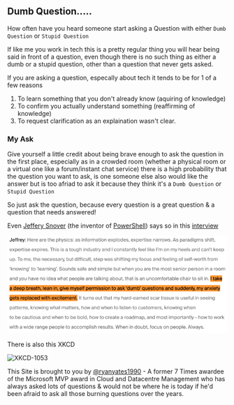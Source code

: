 ## Dumb Question..... 

How often have you heard someone start asking a Question with either `Dumb Question` or `Stupid Question`

If like me you work in tech this is a pretty regular thing you will hear being said in front of a question, 
even though there is no such thing as either a dumb or a stupid question, other than a question that never gets asked.

If you are asking a question, especally about tech it tends to be for 1 of a few reasons

1. To learn something that you don't already know (aquiring of knowledge)
2. To confirm you actually understand something (reaffirming of knowledge)
3. To request clarification as an explaination wasn't clear.

### My Ask

Give yourself a little credit about being brave enough to ask the question in the first place, especially as in a crowded 
room (whether a physical room or a virtual one like a forum/instant chat service) there is a high probability that the question you want to ask, is one someone else also would like the answer but is too afriad to ask 
it because they think it's a `Dumb Question` or `Stupid Question`

So just ask the question, because every question is a great question & a question that needs answered!


Even [Jeffery Snover](https://twitter.com/jsnover/) (the inventor of [PowerShell](https://en.wikipedia.org/wiki/PowerShell)) says so in this [interview](https://evrone.com/jeffrey-snover-interview)

![Permission to ask "dumb" questions](/Snover-DumbQuestion.png)

There is also this XKCD

![XKCD-1053](https://imgs.xkcd.com/comics/ten_thousand.png)


This Site is brought to you by [@ryanyates1990](https://twitter.com/ryanyates1990) - A former 7 Times awardee of the Microsoft MVP award in Cloud and Datacentre Management who has always asked lots of questions & would not be where he is today if he'd been afraid to ask all those burning questions over the years.    
